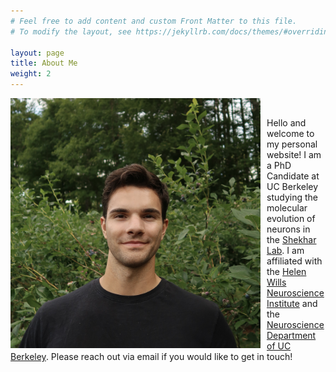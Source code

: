 ```yaml
---
# Feel free to add content and custom Front Matter to this file.
# To modify the layout, see https://jekyllrb.com/docs/themes/#overriding-theme-defaults

layout: page
title: About Me
weight: 2
---
```


<img src="files/headshot_2025.jpg" alt="Description" style="float: left; margin-right: 10px; width: 400px;">
<br>

Hello and welcome to my personal website! I am a PhD Candidate at UC Berkeley studying the molecular evolution of neurons in the [Shekhar Lab](https://www.shekharlab.net). I am affiliated with the [Helen Wills Neuroscience Institute](https://hwni.berkeley.edu) and the [Neuroscience Department of UC Berkeley](https://neuroscience.berkeley.edu/home). Please reach out via email if you would like to get in touch!

<!--![A picture of me on a volcano](files/about-me.jpg)-->

